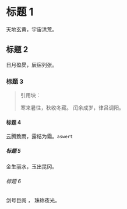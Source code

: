 # 标题 1

天地玄黄，宇宙洪荒。

## 标题 2

日月盈昃，辰宿列张。

### 标题 3

> 引用块：
>
> 寒来暑往，秋收冬藏。
> 闰余成岁，律吕调阳。

#### 标题 4

云腾致雨，露结为霜。`aswert`

##### 标题 5

金生丽水，玉出昆冈。

###### 标题 6

剑号巨阙 ， 珠称夜光。
